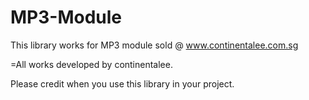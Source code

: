 # MP3-Module

This library works for MP3 module sold @ www.continentalee.com.sg

=All works developed by continentalee.

Please credit when you use this library in your project.

